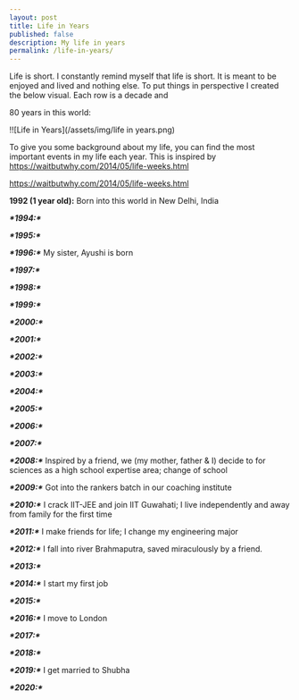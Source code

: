```yaml
---
layout: post
title: Life in Years
published: false
description: My life in years 
permalink: /life-in-years/
---
```


Life is short. I constantly remind myself that life is short. It is meant to be enjoyed and lived and nothing else. To put things in perspective I created the below visual. Each row is a decade and  

80 years in this world: 

!![Life in Years](/assets/img/life in years.png)

To give you some background about my life, you can find the most important events in my life each year. This is inspired by https://waitbutwhy.com/2014/05/life-weeks.html 

https://waitbutwhy.com/2014/05/life-weeks.html

**1992 (1 year old):** Born into this world in New Delhi, India



***\*1994:\**** <br/>

***\*1995:\**** <br/>

***\*1996:\**** My sister, Ayushi is born <br/>

***\*1997:\**** <br/>

***\*1998:\**** <br/>

***\*1999:\**** <br/>

***\*2000:\**** <br/>

***\*2001:\**** <br/>

***\*2002:\**** <br/>

***\*2003:\**** <br/>

***\*2004:\**** <br/>

***\*2005:\**** <br/>

***\*2006:\**** <br/>

***\*2007:\**** <br/>

***\*2008:\**** Inspired by a friend, we (my mother, father & I) decide to for sciences as a high school expertise area; change of school <br/>

***\*2009:\**** Got into the rankers batch in our coaching institute <br/>

***\*2010:\**** I crack IIT-JEE and join IIT Guwahati; I live independently and away from family for the first time <br/>

***\*2011:\**** I make friends for life; I change my engineering major <br/>

***\*2012:\**** I fall into river Brahmaputra, saved miraculously by a friend. <br/>

***\*2013:\**** <br/>

***\*2014:\**** I start my first job<br/>

***\*2015:\**** <br/>

***\*2016:\**** I move to London<br/>

***\*2017:\**** <br/>

***\*2018:\**** <br/>

***\*2019:\**** I get married to Shubha<br/>

***\*2020:\**** <br/>